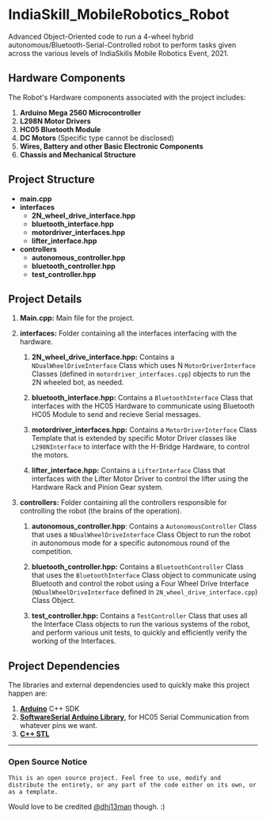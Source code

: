 # IndiaSkill_MobileRobotics_Robot

Advanced Object-Oriented code to run a 4-wheel hybrid autonomous/Bluetooth-Serial-Controlled robot to perform tasks given across the various levels of IndiaSkills Mobile Robotics Event, 2021.

## Hardware Components

The Robot's Hardware components associated with the project includes:

1. **Arduino Mega 2560 Microcontroller**
2. **L298N Motor Drivers**
3. **HC05 Bluetooth Module**
4. **DC Motors** (Specific type cannot be disclosed)
5. **Wires, Battery and other Basic Electronic Components**
6. **Chassis and Mechanical Structure**

## Project Structure

- **main.cpp**
- **interfaces**
  - **2N_wheel_drive_interface.hpp**
  - **bluetooth_interface.hpp**
  - **motordriver_interfaces.hpp**
  - **lifter_interface.hpp**
- **controllers**
  - **autonomous_controller.hpp**
  - **bluetooth_controller.hpp**
  - **test_controller.hpp**

## Project Details

1. **Main.cpp:** Main file for the project.
2. **interfaces:** Folder containing all the interfaces interfacing with the hardware.
   1. **2N_wheel_drive_interface.hpp:** Contains a `NDualWheelDriveInterface` Class which uses N `MotorDriverInterface` Classes (defined in `motordriver_interfaces.cpp`) objects to run the 2N wheeled bot, as needed.

   2. **bluetooth_interface.hpp:** Contains a `BluetoothInterface` Class that interfaces with the HC05 Hardware to communicate using Bluetooth HC05 Module to send and recieve Serial messages.

   3. **motordriver_interfaces.hpp:** Contains a `MotorDriverInterface` Class Template that is extended by specific Motor Driver classes like `L298NInterface` to interface with the H-Bridge Hardware, to control the motors.

   4. **lifter_interface.hpp:** Contains a `LifterInterface` Class that interfaces with the Lifter Motor Driver to control the lifter using the Hardware Rack and Pinion Gear system.

3. **controllers:** Folder containing all the controllers responsible for controlling the robot (the brains of the operation).
   1. **autonomous_controller.hpp**: Contains a `AutonomousController` Class that uses a `NDualWheelDriveInterface` Class Object to run the robot in autonomous mode for a specific autonomous round of the competition.

   2. **bluetooth_controller.hpp:** Contains a `BluetoothController` Class that uses the `BluetoothInterface` Class object to communicate using Bluetooth and control the robot using a Four Wheel Drive Interface (`NDualWheelDriveInterface` defined in `2N_wheel_drive_interface.cpp`) Class Object.

   3. **test_controller.hpp:** Contains a `TestController` Class that uses all the Interface Class objects to run the various systems of the robot, and perform various unit tests, to quickly and efficiently verify the working of the Interfaces.

## Project Dependencies

The libraries and external dependencies used to quickly make this project happen are:

1. **[Arduino](https://www.arduino.cc/)** C++ SDK
2. **[SoftwareSerial Arduino Library](https://www.arduino.cc/en/Reference.SoftwareSerial)**, for HC05 Serial Communication from whatever pins we want.
3. **[C++ STL](https://en.cppreference.com/w/cpp/header/cstddef)**

---

### Open Source Notice

    This is an open source project. Feel free to use, modify and distribute the entirety, or any part of the code either on its own, or as a template.

Would love to be credited [@dhi13man](https://www.github.com/dhi13man) though. :)
